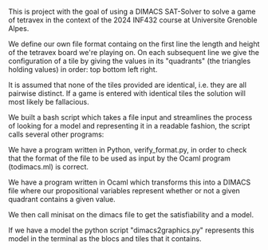 This is project with the goal of using a DIMACS SAT-Solver to solve a game of tetravex in the context of the 2024 INF432 course at Universite Grenoble Alpes.

We define our own file format containg on the first line the length and height of the tetravex board we're playing on. 
On each subsequent line we give the configuration of a tile by giving the values in its "quadrants" (the triangles holding values) in order: top bottom left right.

It is assumed that none of the tiles provided are identical, i.e. they are all pairwise distinct. If a game is entered with identical tiles the solution will most likely be fallacious.

We built a bash script which takes a file input and streamlines the process of looking for a model and representing it in a readable fashion, the script calls several other programs:

We have a program written in Python, verify_format.py, in order to check that the format of the file to be used as input by the Ocaml program (todimacs.ml) is correct.

We have a program written in Ocaml which transforms this into a DIMACS file where our propositional variables represent whether or not a given quadrant contains a given value.

We then call minisat on the dimacs file to get the satisfiability and a model.

If we have a model the python script "dimacs2graphics.py" represents this model in the terminal as the blocs and tiles that it contains.
